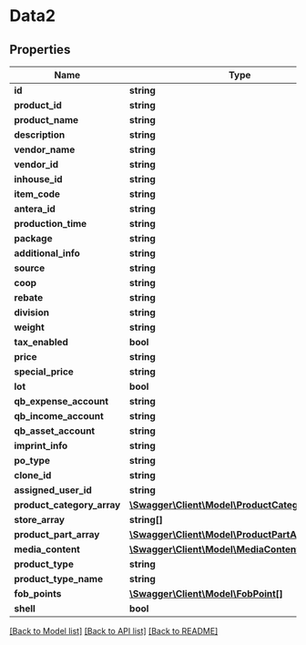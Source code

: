 # Data2

## Properties
Name | Type | Description | Notes
------------ | ------------- | ------------- | -------------
**id** | **string** |  | 
**product_id** | **string** |  | 
**product_name** | **string** |  | 
**description** | **string** |  | 
**vendor_name** | **string** |  | 
**vendor_id** | **string** |  | 
**inhouse_id** | **string** |  | 
**item_code** | **string** |  | 
**antera_id** | **string** |  | 
**production_time** | **string** |  | 
**package** | **string** |  | 
**additional_info** | **string** |  | 
**source** | **string** |  | 
**coop** | **string** |  | 
**rebate** | **string** |  | 
**division** | **string** |  | 
**weight** | **string** |  | 
**tax_enabled** | **bool** |  | 
**price** | **string** |  | 
**special_price** | **string** |  | 
**lot** | **bool** |  | 
**qb_expense_account** | **string** |  | 
**qb_income_account** | **string** |  | 
**qb_asset_account** | **string** |  | 
**imprint_info** | **string** |  | 
**po_type** | **string** |  | 
**clone_id** | **string** |  | 
**assigned_user_id** | **string** |  | 
**product_category_array** | [**\Swagger\Client\Model\ProductCategoryArray1[]**](ProductCategoryArray1.md) |  | 
**store_array** | **string[]** |  | 
**product_part_array** | [**\Swagger\Client\Model\ProductPartArray3**](ProductPartArray3.md) |  | 
**media_content** | [**\Swagger\Client\Model\MediaContent[]**](MediaContent.md) |  | 
**product_type** | **string** |  | 
**product_type_name** | **string** |  | 
**fob_points** | [**\Swagger\Client\Model\FobPoint[]**](FobPoint.md) |  | 
**shell** | **bool** |  | 

[[Back to Model list]](../../README.md#documentation-for-models) [[Back to API list]](../../README.md#documentation-for-api-endpoints) [[Back to README]](../../README.md)

